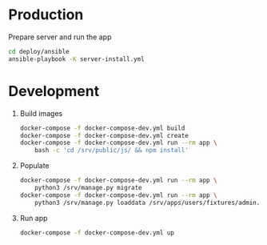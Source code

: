 # Production

Prepare server and run the app

```sh
cd deploy/ansible
ansible-playbook -K server-install.yml
```

# Development

1. Build images

    ```sh
    docker-compose -f docker-compose-dev.yml build
    docker-compose -f docker-compose-dev.yml create
    docker-compose -f docker-compose-dev.yml run --rm app \
        bash -c 'cd /srv/public/js/ && npm install'
    ```

2. Populate

    ```sh
    docker-compose -f docker-compose-dev.yml run --rm app \
        python3 /srv/manage.py migrate
    docker-compose -f docker-compose-dev.yml run --rm app \
        python3 /srv/manage.py loaddata /srv/apps/users/fixtures/admin.json
    ```

3. Run app

    ```sh
    docker-compose -f docker-compose-dev.yml up
    ```

